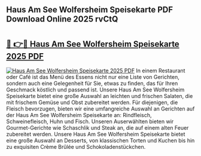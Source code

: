 ## Haus Am See Wolfersheim Speisekarte PDF Download Online 2025 rvCtQ

# <h2><a href="http://gc8l6cr.nevu.top/?p=Haus+Am+See+Wolfersheim+Speisekarte">🔗 👉🔴 Haus Am See Wolfersheim Speisekarte 2025 PDF</a></h2>

[![Haus Am See Wolfersheim Speisekarte 2025 PDF](https://i.imgur.com/dBaPXMq.png)](http://gc8l6cr.nevu.top/?p=Haus+Am+See+Wolfersheim+Speisekarte)
In einem Restaurant oder Café ist das Menü des Essens nicht nur eine Liste von Gerichten, sondern auch eine Gelegenheit für Sie, etwas zu finden, das für Ihren Geschmack köstlich und passend ist. Unsere Haus Am See Wolfersheim Speisekarte bietet eine große Auswahl an leichten und frischen Salaten, die mit frischem Gemüse und Obst zubereitet werden. Für diejenigen, die Fleisch bevorzugen, bieten wir eine umfangreiche Auswahl an Gerichten auf der Haus Am See Wolfersheim Speisekarte an: Rindfleisch, Schweinefleisch, Huhn und Fisch. Unseren Auserwählten bieten wir Gourmet-Gerichte wie Schaschlik und Steak an, die auf einem alten Feuer zubereitet werden. Unsere Haus Am See Wolfersheim Speisekarte bietet eine große Auswahl an Desserts, von klassischen Torten und Kuchen bis hin zu exquisiten Crème Brûlée und Schokoladenstückchen.
